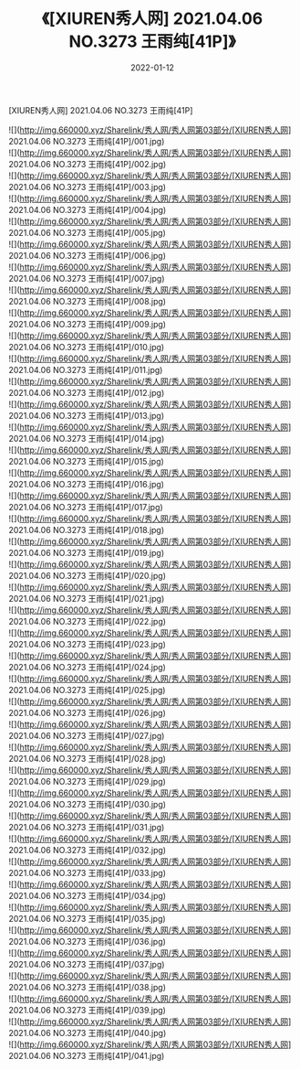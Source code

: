 ﻿---
layout: post
title:  《[XIUREN秀人网] 2021.04.06 NO.3273 王雨纯[41P]》
date:   2022-01-12
img: http://img.660000.xyz/Sharelink/秀人网/秀人网第03部分/[XIUREN秀人网] 2021.04.06 NO.3273 王雨纯[41P]/000.jpg
categories: [美女, 清纯, 唯美]
---

[XIUREN秀人网] 2021.04.06 NO.3273 王雨纯[41P]

  ![](http://img.660000.xyz/Sharelink/秀人网/秀人网第03部分/[XIUREN秀人网] 2021.04.06 NO.3273 王雨纯[41P]/001.jpg) <br> ![](http://img.660000.xyz/Sharelink/秀人网/秀人网第03部分/[XIUREN秀人网] 2021.04.06 NO.3273 王雨纯[41P]/002.jpg) <br> ![](http://img.660000.xyz/Sharelink/秀人网/秀人网第03部分/[XIUREN秀人网] 2021.04.06 NO.3273 王雨纯[41P]/003.jpg) <br> ![](http://img.660000.xyz/Sharelink/秀人网/秀人网第03部分/[XIUREN秀人网] 2021.04.06 NO.3273 王雨纯[41P]/004.jpg) <br> ![](http://img.660000.xyz/Sharelink/秀人网/秀人网第03部分/[XIUREN秀人网] 2021.04.06 NO.3273 王雨纯[41P]/005.jpg) <br> ![](http://img.660000.xyz/Sharelink/秀人网/秀人网第03部分/[XIUREN秀人网] 2021.04.06 NO.3273 王雨纯[41P]/006.jpg) <br> ![](http://img.660000.xyz/Sharelink/秀人网/秀人网第03部分/[XIUREN秀人网] 2021.04.06 NO.3273 王雨纯[41P]/007.jpg) <br> ![](http://img.660000.xyz/Sharelink/秀人网/秀人网第03部分/[XIUREN秀人网] 2021.04.06 NO.3273 王雨纯[41P]/008.jpg) <br> ![](http://img.660000.xyz/Sharelink/秀人网/秀人网第03部分/[XIUREN秀人网] 2021.04.06 NO.3273 王雨纯[41P]/009.jpg) <br> ![](http://img.660000.xyz/Sharelink/秀人网/秀人网第03部分/[XIUREN秀人网] 2021.04.06 NO.3273 王雨纯[41P]/010.jpg) <br> ![](http://img.660000.xyz/Sharelink/秀人网/秀人网第03部分/[XIUREN秀人网] 2021.04.06 NO.3273 王雨纯[41P]/011.jpg) <br> ![](http://img.660000.xyz/Sharelink/秀人网/秀人网第03部分/[XIUREN秀人网] 2021.04.06 NO.3273 王雨纯[41P]/012.jpg) <br> ![](http://img.660000.xyz/Sharelink/秀人网/秀人网第03部分/[XIUREN秀人网] 2021.04.06 NO.3273 王雨纯[41P]/013.jpg) <br> ![](http://img.660000.xyz/Sharelink/秀人网/秀人网第03部分/[XIUREN秀人网] 2021.04.06 NO.3273 王雨纯[41P]/014.jpg) <br> ![](http://img.660000.xyz/Sharelink/秀人网/秀人网第03部分/[XIUREN秀人网] 2021.04.06 NO.3273 王雨纯[41P]/015.jpg) <br> ![](http://img.660000.xyz/Sharelink/秀人网/秀人网第03部分/[XIUREN秀人网] 2021.04.06 NO.3273 王雨纯[41P]/016.jpg) <br> ![](http://img.660000.xyz/Sharelink/秀人网/秀人网第03部分/[XIUREN秀人网] 2021.04.06 NO.3273 王雨纯[41P]/017.jpg) <br> ![](http://img.660000.xyz/Sharelink/秀人网/秀人网第03部分/[XIUREN秀人网] 2021.04.06 NO.3273 王雨纯[41P]/018.jpg) <br> ![](http://img.660000.xyz/Sharelink/秀人网/秀人网第03部分/[XIUREN秀人网] 2021.04.06 NO.3273 王雨纯[41P]/019.jpg) <br> ![](http://img.660000.xyz/Sharelink/秀人网/秀人网第03部分/[XIUREN秀人网] 2021.04.06 NO.3273 王雨纯[41P]/020.jpg) <br> ![](http://img.660000.xyz/Sharelink/秀人网/秀人网第03部分/[XIUREN秀人网] 2021.04.06 NO.3273 王雨纯[41P]/021.jpg) <br> ![](http://img.660000.xyz/Sharelink/秀人网/秀人网第03部分/[XIUREN秀人网] 2021.04.06 NO.3273 王雨纯[41P]/022.jpg) <br> ![](http://img.660000.xyz/Sharelink/秀人网/秀人网第03部分/[XIUREN秀人网] 2021.04.06 NO.3273 王雨纯[41P]/023.jpg) <br> ![](http://img.660000.xyz/Sharelink/秀人网/秀人网第03部分/[XIUREN秀人网] 2021.04.06 NO.3273 王雨纯[41P]/024.jpg) <br> ![](http://img.660000.xyz/Sharelink/秀人网/秀人网第03部分/[XIUREN秀人网] 2021.04.06 NO.3273 王雨纯[41P]/025.jpg) <br> ![](http://img.660000.xyz/Sharelink/秀人网/秀人网第03部分/[XIUREN秀人网] 2021.04.06 NO.3273 王雨纯[41P]/026.jpg) <br> ![](http://img.660000.xyz/Sharelink/秀人网/秀人网第03部分/[XIUREN秀人网] 2021.04.06 NO.3273 王雨纯[41P]/027.jpg) <br> ![](http://img.660000.xyz/Sharelink/秀人网/秀人网第03部分/[XIUREN秀人网] 2021.04.06 NO.3273 王雨纯[41P]/028.jpg) <br> ![](http://img.660000.xyz/Sharelink/秀人网/秀人网第03部分/[XIUREN秀人网] 2021.04.06 NO.3273 王雨纯[41P]/029.jpg) <br> ![](http://img.660000.xyz/Sharelink/秀人网/秀人网第03部分/[XIUREN秀人网] 2021.04.06 NO.3273 王雨纯[41P]/030.jpg) <br> ![](http://img.660000.xyz/Sharelink/秀人网/秀人网第03部分/[XIUREN秀人网] 2021.04.06 NO.3273 王雨纯[41P]/031.jpg) <br> ![](http://img.660000.xyz/Sharelink/秀人网/秀人网第03部分/[XIUREN秀人网] 2021.04.06 NO.3273 王雨纯[41P]/032.jpg) <br> ![](http://img.660000.xyz/Sharelink/秀人网/秀人网第03部分/[XIUREN秀人网] 2021.04.06 NO.3273 王雨纯[41P]/033.jpg) <br> ![](http://img.660000.xyz/Sharelink/秀人网/秀人网第03部分/[XIUREN秀人网] 2021.04.06 NO.3273 王雨纯[41P]/034.jpg) <br> ![](http://img.660000.xyz/Sharelink/秀人网/秀人网第03部分/[XIUREN秀人网] 2021.04.06 NO.3273 王雨纯[41P]/035.jpg) <br> ![](http://img.660000.xyz/Sharelink/秀人网/秀人网第03部分/[XIUREN秀人网] 2021.04.06 NO.3273 王雨纯[41P]/036.jpg) <br> ![](http://img.660000.xyz/Sharelink/秀人网/秀人网第03部分/[XIUREN秀人网] 2021.04.06 NO.3273 王雨纯[41P]/037.jpg) <br> ![](http://img.660000.xyz/Sharelink/秀人网/秀人网第03部分/[XIUREN秀人网] 2021.04.06 NO.3273 王雨纯[41P]/038.jpg) <br> ![](http://img.660000.xyz/Sharelink/秀人网/秀人网第03部分/[XIUREN秀人网] 2021.04.06 NO.3273 王雨纯[41P]/039.jpg) <br> ![](http://img.660000.xyz/Sharelink/秀人网/秀人网第03部分/[XIUREN秀人网] 2021.04.06 NO.3273 王雨纯[41P]/040.jpg) <br> ![](http://img.660000.xyz/Sharelink/秀人网/秀人网第03部分/[XIUREN秀人网] 2021.04.06 NO.3273 王雨纯[41P]/041.jpg) <br>